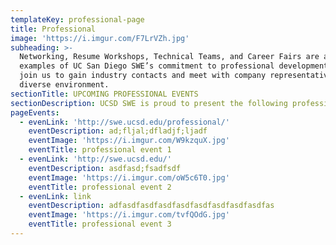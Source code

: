 ```yaml
---
templateKey: professional-page
title: Professional
image: 'https://i.imgur.com/F7LrVZh.jpg'
subheading: >-
  Networking, Resume Workshops, Technical Teams, and Career Fairs are all
  examples of UC San Diego SWE’s commitment to professional development. Come
  join us to gain industry contacts and meet with company representatives in a
  diverse environment.
sectionTitle: UPCOMING PROFESSIONAL EVENTS
sectionDescription: UCSD SWE is proud to present the following professional events
pageEvents:
  - evenLink: 'http://swe.ucsd.edu/professional/'
    eventDescription: ad;fljal;dfladjf;ljadf
    eventImage: 'https://i.imgur.com/W9kzquX.jpg'
    eventTitle: professional event 1
  - evenLink: 'http://swe.ucsd.edu/'
    eventDescription: asdfasd;fsadfsdf
    eventImage: 'https://i.imgur.com/oW5c6T0.jpg'
    eventTitle: professional event 2
  - evenLink: link
    eventDescription: adfasdfasdfasdfasdfasdfasdfasdfasdfas
    eventImage: 'https://i.imgur.com/tvfQOdG.jpg'
    eventTitle: professional event 3
---
```


